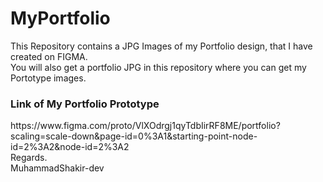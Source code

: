 # MyPortfolio
This Repository contains a JPG Images of my Portfolio design, that I have created on FIGMA.</br>
You will also get a portfolio JPG in this repository where you can get my Portotype images.</br>

<h3>Link of My Portfolio Prototype</h3>
<a>https://www.figma.com/proto/VlXOdrgj1qyTdbIirRF8ME/portfolio?scaling=scale-down&page-id=0%3A1&starting-point-node-id=2%3A2&node-id=2%3A2</a>
<br>
Regards.<br>
MuhammadShakir-dev
